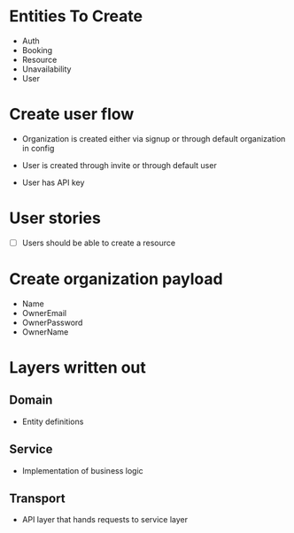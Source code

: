 # Entities To Create

- Auth
- Booking
- Resource
- Unavailability
- User

# Create user flow

- Organization is created either via signup or through default organization in config
- User is created through invite or through default user

- User has API key

# User stories

- [ ] Users should be able to create a resource

# Create organization payload

- Name
- OwnerEmail
- OwnerPassword
- OwnerName


# Layers written out

## Domain
- Entity definitions

## Service 
- Implementation of business logic

## Transport
- API layer that hands requests to service layer

